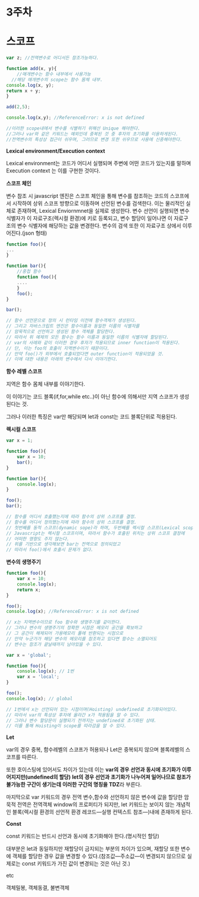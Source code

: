 # 3주차

# **스코프**

```jsx
var z; //전역변수로 어디서든 참조가능하다.

function add(x, y){
	//매개변수는 함수 내부에서 사용가능
  //해당 매개변수의 scope는 함수 몸체 내부.
console.log(x, y);
return x + y;
}

add(2,5);

console.log(x,y); //ReferenceError: x is not defined 

//이러한 scope내에서 변수를 식별하기 위해선 Unique 해야한다.
//그러나 var와 같은 키워드는 예외인데 중복된 것 중 후자의 초기화를 이용하게된다.
//전역변수의 특성상 접근이 쉬우며, 그러므로 변경 또한 쉬우므로 사용에 신중해야한다.
```

**Lexical environment/Execution context**

Lexical environment는 코드가 어디서 실행되며 주변에 어떤 코드가 있는지를 말하며 Execution context 는 이를 구현한 것이다.

**스코프 체인**

변수 참조 시 javascript 엔진은 스코프 체인을 통해 변수를 참조하는 코드의 스코프에서 시작하여 상위 스코프 방향으로 이동하며 선언된 변수를 검색한다. 이는 물리적인 실체로 존재하며, Lexical Enviornmnet을 실제로 생성한다. 변수 선언이 실행되면 변수 식별자가 이 자료구조(렉시컬 환경)에 키로 등록되고, 변수 할당이 일어나면 이 자료구조의 변수 식별자에 해당하는 값을 변경한다. 변수의 검색 또한 이 자료구조 상에서 이루어진다.(json 형태)

```jsx
function foo(){
...
}

function bar(){
	//중첩 함수
	function foo(){
	....
	}
	foo();
}

bar();

// 함수 선언문으로 정의 시 런타임 이전에 함수객체가 생성된다.
// 그리고 자바스크립트 엔진은 함수이름과 동일한 이름의 식별자를 
// 암묵적으로 선언하고 생성된 함수 객체를 할당한다.
// 따라서 위 예제의 모든 함수는 함수 이름과 동일한 이름의 식별자에 할당된다.
// var의 사례와 같이 이러한 경우 후자가 적용되므로 inner function이 적용된다.
// 단, 이는 foo의 호출이 지역변수이기 때문이다.
// 만약 foo()가 외부에서 호출되었다면 outer function이 적용되었을 것.
// 이에 대한 내용은 아래의 변수에서 다시 이야기한다.

```

**함수 레벨 스코프**

지역은 함수 몸체 내부를 이야기한다.

이 이야기는 코드 블록(if,for,while etc..)이 아닌 함수에 의해서만 지역 스코프가 생성된다는 것.

그러나 이러한 특징은 var만 해당되며 let과 const는 코드 블록단위로 적용된다.

**렉시컬 스코프**

```jsx
var x = 1;

function foo(){
	var x = 10;
	bar();
}

function bar(){
	console.log(x);
}

foo();
bar();

// 함수를 어디서 호출했는지에 따라 함수의 상위 스코프를 결정.
// 함수를 어디서 정의했는지에 따라 함수의 상위 스코프를 결정.
// 첫번째를 동적 스코프(dynamic sope)라 하며, 두번째를 렉시컬 스코프(Lexical scope)라 한다.
// Javascript는 렉시컬 스코프이며, 따라서 함수가 호출된 위치는 상위 스코프 결정에
// 어떠한 영향도 주지 않는다.
// 위를 기반으로 생각해보면 bar는 전역으로 정의되었고
// 따라서 foo()에서 호출시 문제가 없다.
```

**변수의 생명주기**

```jsx
function foo(){
	var x = 10;
	console.log(x);
	return x;
}

foo();
console.log(x); //ReferenceError: x is not defined

// x는 지역변수이므로 foo 함수와 생명주기를 같이한다.
// 그러나 변수의 생명주기의 정확한 시점은 메모리 공간을 확보하고
// 그 공간이 해제되어 가용메모리 풀에 반환되는 시점으로
// 만약 누군가가 해당 변수의 메모리를 참조하고 있다면 함수는 소멸되어도
// 변수는 참조가 끝날때까지 남아있을 수 있다.

var x = 'global';

function foo(){
	console.log(x); // 1번
	var x = 'local';
}

foo();
console.log(x); // global

// 1번에서 x는 선언되어 있는 시점이며(Hoisting) undefined로 초기화되어있다.
// 따라서 var의 특성상 후자에 올라간 x가 적용됨을 알 수 있다.
// 그러나 변수 할당문이 실행되기 전까지는 undefined로 초기화된 상태.
// 이를 통해 Hoisting이 scope를 따라감을 알 수 있다.
```

**Let**

var의 경우 중복, 함수레벨의 스코프가 허용되나 Let은 중복되지 않으며 블록레벨의 스코프를 따른다.

또한 호이스팅에 있어서도 차이가 있는데 이는 **var의 경우 선언과 동시에 초기화가 이루어지지만(undefined의 할당)** **let의 경우 선언과 초기화가 나누어져 일어나므로 참조가 불가능한 구간이 생기는데 이러한 구간의 명칭을 TDZ**라 부른다.

마지막으로 var 키워드의 경우 전역 변수,함수와 선언하지 않은 변수에 값을 할당한 암묵적 전역은 전역객체 window의 프로퍼티가 되지만, let 키워드는 보이지 않는 개념적인 블록(렉시컬 환경의 선언적 환경 레코드—실행 컨텍스트 참조—)내에 존재하게 된다. 

**Const**

const 키워드는 반드시 선언과 동시에 초기화해야 한다.(명시적인 할당)

대부분은 let과 동일하지만 재할당이 금지되는 부분의 차이가 있으며, 재할당 또한 변수에 객체를 할당한 경우 값을 변경할 수 있다.(참조값—주소값—이 변경되지 않으므로 실제로는 const 키워드가 가진 값이 변경되는 것은 아닌 것.) 

etc

객체밀봉, 객체동결, 불변객체